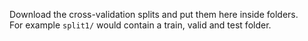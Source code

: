 Download the cross-validation splits and put them here inside folders. <br />
For example `split1/` would contain a train, valid and test folder.
